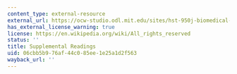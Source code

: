 ```yaml
---
content_type: external-resource
external_url: https://ocw-studio.odl.mit.edu/sites/hst-950j-biomedical-computing-fall-2010/type/page/edit/11c12d59-da57-ebd6-ceaf-4645dacef821/#Supplemental_Readings
has_external_license_warning: true
license: https://en.wikipedia.org/wiki/All_rights_reserved
status: ''
title: Supplemental Readings
uid: 06cbb5b9-76af-44c0-85ee-1e25a1d2f563
wayback_url: ''
---
```

